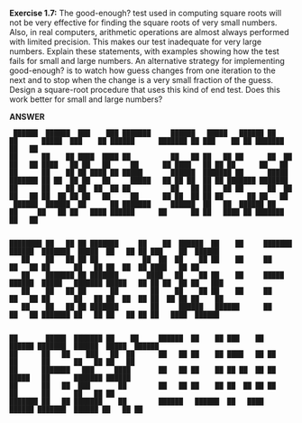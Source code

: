 **Exercise 1.7:** The good-enough? test used in computing square roots will not be very effective for finding the square roots of very small numbers. Also, in real computers, arithmetic operations are almost always performed with limited precision. This makes our test inadequate for very large numbers. Explain these statements, with examples showing how the test fails for small and large numbers. An alternative strategy for implementing good-enough? is to watch how guess changes from one iteration to the next and to stop when the change is a very small fraction of the guess. Design a square-root procedure that uses this kind of end test. Does this work better for small and large numbers?

**ANSWER**

```
 ██████  ██████  ███    ███ ███████     ██████   █████   ██████ ██   ██      █████  ███    ██ ██████      ███████ ██ ███    ██ ██ ███████ ██   ██ 
██      ██    ██ ████  ████ ██          ██   ██ ██   ██ ██      ██  ██      ██   ██ ████   ██ ██   ██     ██      ██ ████   ██ ██ ██      ██   ██ 
██      ██    ██ ██ ████ ██ █████       ██████  ███████ ██      █████       ███████ ██ ██  ██ ██   ██     █████   ██ ██ ██  ██ ██ ███████ ███████ 
██      ██    ██ ██  ██  ██ ██          ██   ██ ██   ██ ██      ██  ██      ██   ██ ██  ██ ██ ██   ██     ██      ██ ██  ██ ██ ██      ██ ██   ██ 
 ██████  ██████  ██      ██ ███████     ██████  ██   ██  ██████ ██   ██     ██   ██ ██   ████ ██████      ██      ██ ██   ████ ██ ███████ ██   ██ 
                                                                                                                                                  
                                                                                                                                                  
████████ ██   ██ ██ ███████     ██    ██  ██████  ██    ██     ███████ ██████  ███████  █████  ██   ██ ██ ███    ██  ██████                       
   ██    ██   ██ ██ ██           ██  ██  ██    ██ ██    ██     ██      ██   ██ ██      ██   ██ ██  ██  ██ ████   ██ ██                            
   ██    ███████ ██ ███████       ████   ██    ██ ██    ██     █████   ██████  █████   ███████ █████   ██ ██ ██  ██ ██   ███                      
   ██    ██   ██ ██      ██        ██    ██    ██ ██    ██     ██      ██   ██ ██      ██   ██ ██  ██  ██ ██  ██ ██ ██    ██                      
   ██    ██   ██ ██ ███████        ██     ██████   ██████      ██      ██   ██ ███████ ██   ██ ██   ██ ██ ██   ████  ██████                       
                                                                                                                                                  
                                                                                                                                                  
██       █████  ███████ ██    ██     ██████  ██    ██ ███    ██  ██████ ███████  ██████  █████  ██████                                            
██      ██   ██    ███   ██  ██      ██   ██ ██    ██ ████   ██ ██      ██      ██      ██   ██ ██   ██                                           
██      ███████   ███     ████       ██   ██ ██    ██ ██ ██  ██ ██      █████   ██      ███████ ██████                                            
██      ██   ██  ███       ██        ██   ██ ██    ██ ██  ██ ██ ██      ██      ██      ██   ██ ██                                                
███████ ██   ██ ███████    ██        ██████   ██████  ██   ████  ██████ ███████  ██████ ██   ██ ██         
```
